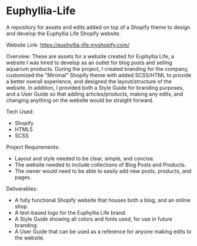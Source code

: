 # Euphyllia-Life
A repository for assets and edits added on top of a Shopify theme to design and develop the Euphyllia Life Shopify website.

Website Link: https://euphyllia-life.myshopify.com/

Overview: These are assets for a website created for Euphyllia Life, a website I was hired to develop as an outlet for blog posts and selling aquarium products. During the project, I created branding for the company, customized the "Minimal" Shopify theme with added SCSS/HTML to provide a better overall experience, and designed the layout/structure of the website. In addition, I provided both a Style Guide for branding purposes, and a User Guide so that adding articles/products, making any edits, and changing anything on the website would be straight forward.

Tech Used:
- Shopify
- HTML5
- SCSS

Project Requirements:
- Layout and style needed to be clear, simple, and concise.
- The website needed to include collections of Blog Posts and Products.
- The owner would need to be able to easily add new posts, products, and pages.

Deliverables:
- A fully functional Shopify website that houses both a blog, and an online shop.
- A text-based logo for the Euphyllia Life brand.
- A Style Guide showing all colors and fonts used, for use in future branding.
- A User Guide that can be used as a reference for anyone making edits to the website.
